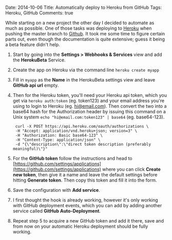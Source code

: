 Date: 2014-10-06
Title: Automatically deploy to Heroku from GitHub
Tags: Heroku, GitHub
Comments: true

While starting on a new project the other day I decided to automate as much as possible. One of those tasks was deploying to [Heroku](https://www.heroku.com/) when pushing the master branch to [Github](https://github.com/). It took me some time to figure certain parts out, even though the documentation is quite extensive; guess it being a beta feature didn't help.

1. Start by going into the **Settings > Webhooks & Services** view and add the **HerokuBeta** Service.
2. Create the app on Heroku via the command line `heroku create myapp`
3. Fill in `myapp` as the **Name** in the HerokuBeta settings view and leave **GitHub api url** empty.
4. Then for the Heroku token, you'll need your Heroku api token, which you get via `heroku auth:token` (eg. token123) and your email address you're using to login to Heroku (eg. hi@email.com). Then convert the two into a base64 hash for the Authorization header by issuing this command on a Unix system `echo "hi@email.com:token123" | base64` (eg. base64-123).

        curl -X POST https://api.heroku.com/oauth/authorizations \
        -H "Accept: application/vnd.heroku+json; version=3" \
        -H "Authorization: Basic base64-123" \
        -H "Content-Type: application/json" \
        -d "{\"description\":\"direct token description (preferably meaningful)\"}"

5. For the **GitHub token** follow the instructions and head to [https://github.com/settings/applications](https://github.com/settings/applications) where you can click **Create new token**, then give it a name and leave the default settings before hitting **Generate token**. Then copy this token and fill it into the form.
6. Save the configuration with **Add service**.
7. I first thought the hook is already working, however it's only working with GitHub deployment events, which you can add by adding another service called **GitHub Auto-Deployment**.
8. Repeat step 5 to acquire a new GitHub token and add it there, save and from now on your automatic Heroku deployment should be fully working.
